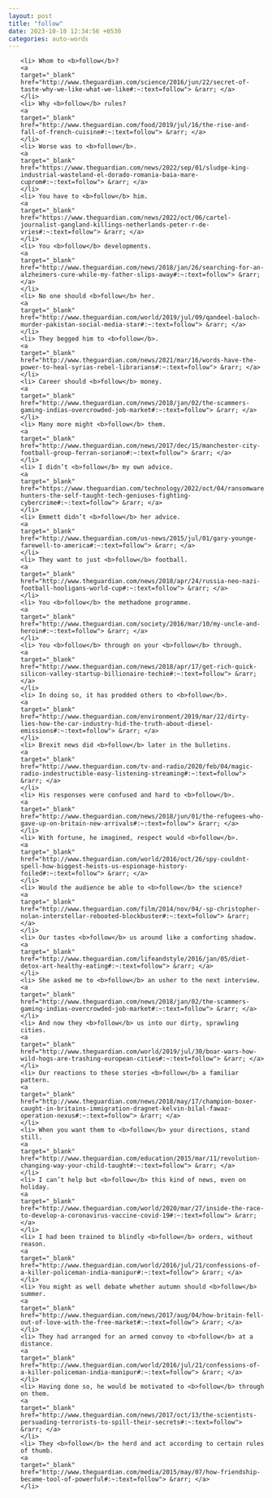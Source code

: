 ```yaml
---
layout: post
title: "follow"
date: 2023-10-10 12:34:56 +0530
categories: auto-words
---
```

<ol>

    <li> Whom to <b>follow</b>?
    <a 
    target="_blank" 
    href="http://www.theguardian.com/science/2016/jun/22/secret-of-taste-why-we-like-what-we-like#:~:text=follow"> &rarr; </a>
    </li>
    <li> Why <b>follow</b> rules?
    <a 
    target="_blank" 
    href="http://www.theguardian.com/food/2019/jul/16/the-rise-and-fall-of-french-cuisine#:~:text=follow"> &rarr; </a>
    </li>
    <li> Worse was to <b>follow</b>.
    <a 
    target="_blank" 
    href="https://www.theguardian.com/news/2022/sep/01/sludge-king-industrial-wasteland-el-dorado-romania-baia-mare-cuprom#:~:text=follow"> &rarr; </a>
    </li>
    <li> You have to <b>follow</b> him.
    <a 
    target="_blank" 
    href="https://www.theguardian.com/news/2022/oct/06/cartel-journalist-gangland-killings-netherlands-peter-r-de-vries#:~:text=follow"> &rarr; </a>
    </li>
    <li> You <b>follow</b> developments.
    <a 
    target="_blank" 
    href="http://www.theguardian.com/news/2018/jan/26/searching-for-an-alzheimers-cure-while-my-father-slips-away#:~:text=follow"> &rarr; </a>
    </li>
    <li> No one should <b>follow</b> her.
    <a 
    target="_blank" 
    href="http://www.theguardian.com/world/2019/jul/09/qandeel-baloch-murder-pakistan-social-media-star#:~:text=follow"> &rarr; </a>
    </li>
    <li> They begged him to <b>follow</b>.
    <a 
    target="_blank" 
    href="http://www.theguardian.com/news/2021/mar/16/words-have-the-power-to-heal-syrias-rebel-librarians#:~:text=follow"> &rarr; </a>
    </li>
    <li> Career should <b>follow</b> money.
    <a 
    target="_blank" 
    href="http://www.theguardian.com/news/2018/jan/02/the-scammers-gaming-indias-overcrowded-job-market#:~:text=follow"> &rarr; </a>
    </li>
    <li> Many more might <b>follow</b> them.
    <a 
    target="_blank" 
    href="http://www.theguardian.com/news/2017/dec/15/manchester-city-football-group-ferran-soriano#:~:text=follow"> &rarr; </a>
    </li>
    <li> I didn’t <b>follow</b> my own advice.
    <a 
    target="_blank" 
    href="https://www.theguardian.com/technology/2022/oct/04/ransomware-hunters-the-self-taught-tech-geniuses-fighting-cybercrime#:~:text=follow"> &rarr; </a>
    </li>
    <li> Emmett didn’t <b>follow</b> her advice.
    <a 
    target="_blank" 
    href="http://www.theguardian.com/us-news/2015/jul/01/gary-younge-farewell-to-america#:~:text=follow"> &rarr; </a>
    </li>
    <li> They want to just <b>follow</b> football.
    <a 
    target="_blank" 
    href="http://www.theguardian.com/news/2018/apr/24/russia-neo-nazi-football-hooligans-world-cup#:~:text=follow"> &rarr; </a>
    </li>
    <li> You <b>follow</b> the methadone programme.
    <a 
    target="_blank" 
    href="http://www.theguardian.com/society/2016/mar/10/my-uncle-and-heroin#:~:text=follow"> &rarr; </a>
    </li>
    <li> You <b>follow</b> through on your <b>follow</b> through.
    <a 
    target="_blank" 
    href="http://www.theguardian.com/news/2018/apr/17/get-rich-quick-silicon-valley-startup-billionaire-techie#:~:text=follow"> &rarr; </a>
    </li>
    <li> In doing so, it has prodded others to <b>follow</b>.
    <a 
    target="_blank" 
    href="http://www.theguardian.com/environment/2019/mar/22/dirty-lies-how-the-car-industry-hid-the-truth-about-diesel-emissions#:~:text=follow"> &rarr; </a>
    </li>
    <li> Brexit news did <b>follow</b> later in the bulletins.
    <a 
    target="_blank" 
    href="http://www.theguardian.com/tv-and-radio/2020/feb/04/magic-radio-indestructible-easy-listening-streaming#:~:text=follow"> &rarr; </a>
    </li>
    <li> His responses were confused and hard to <b>follow</b>.
    <a 
    target="_blank" 
    href="http://www.theguardian.com/news/2018/jun/01/the-refugees-who-gave-up-on-britain-new-arrivals#:~:text=follow"> &rarr; </a>
    </li>
    <li> With fortune, he imagined, respect would <b>follow</b>.
    <a 
    target="_blank" 
    href="http://www.theguardian.com/world/2016/oct/26/spy-couldnt-spell-how-biggest-heists-us-espionage-history-foiled#:~:text=follow"> &rarr; </a>
    </li>
    <li> Would the audience be able to <b>follow</b> the science?
    <a 
    target="_blank" 
    href="http://www.theguardian.com/film/2014/nov/04/-sp-christopher-nolan-interstellar-rebooted-blockbuster#:~:text=follow"> &rarr; </a>
    </li>
    <li> Our tastes <b>follow</b> us around like a comforting shadow.
    <a 
    target="_blank" 
    href="http://www.theguardian.com/lifeandstyle/2016/jan/05/diet-detox-art-healthy-eating#:~:text=follow"> &rarr; </a>
    </li>
    <li> She asked me to <b>follow</b> an usher to the next interview.
    <a 
    target="_blank" 
    href="http://www.theguardian.com/news/2018/jan/02/the-scammers-gaming-indias-overcrowded-job-market#:~:text=follow"> &rarr; </a>
    </li>
    <li> And now they <b>follow</b> us into our dirty, sprawling cities.
    <a 
    target="_blank" 
    href="http://www.theguardian.com/world/2019/jul/30/boar-wars-how-wild-hogs-are-trashing-european-cities#:~:text=follow"> &rarr; </a>
    </li>
    <li> Our reactions to these stories <b>follow</b> a familiar pattern.
    <a 
    target="_blank" 
    href="http://www.theguardian.com/news/2018/may/17/champion-boxer-caught-in-britains-immigration-dragnet-kelvin-bilal-fawaz-operation-nexus#:~:text=follow"> &rarr; </a>
    </li>
    <li> When you want them to <b>follow</b> your directions, stand still.
    <a 
    target="_blank" 
    href="http://www.theguardian.com/education/2015/mar/11/revolution-changing-way-your-child-taught#:~:text=follow"> &rarr; </a>
    </li>
    <li> I can’t help but <b>follow</b> this kind of news, even on holiday.
    <a 
    target="_blank" 
    href="http://www.theguardian.com/world/2020/mar/27/inside-the-race-to-develop-a-coronavirus-vaccine-covid-19#:~:text=follow"> &rarr; </a>
    </li>
    <li> I had been trained to blindly <b>follow</b> orders, without reason.
    <a 
    target="_blank" 
    href="http://www.theguardian.com/world/2016/jul/21/confessions-of-a-killer-policeman-india-manipur#:~:text=follow"> &rarr; </a>
    </li>
    <li> You might as well debate whether autumn should <b>follow</b> summer.
    <a 
    target="_blank" 
    href="http://www.theguardian.com/news/2017/aug/04/how-britain-fell-out-of-love-with-the-free-market#:~:text=follow"> &rarr; </a>
    </li>
    <li> They had arranged for an armed convoy to <b>follow</b> at a distance.
    <a 
    target="_blank" 
    href="http://www.theguardian.com/world/2016/jul/21/confessions-of-a-killer-policeman-india-manipur#:~:text=follow"> &rarr; </a>
    </li>
    <li> Having done so, he would be motivated to <b>follow</b> through on them.
    <a 
    target="_blank" 
    href="http://www.theguardian.com/news/2017/oct/13/the-scientists-persuading-terrorists-to-spill-their-secrets#:~:text=follow"> &rarr; </a>
    </li>
    <li> They <b>follow</b> the herd and act according to certain rules of thumb.
    <a 
    target="_blank" 
    href="http://www.theguardian.com/media/2015/may/07/how-friendship-became-tool-of-powerful#:~:text=follow"> &rarr; </a>
    </li>